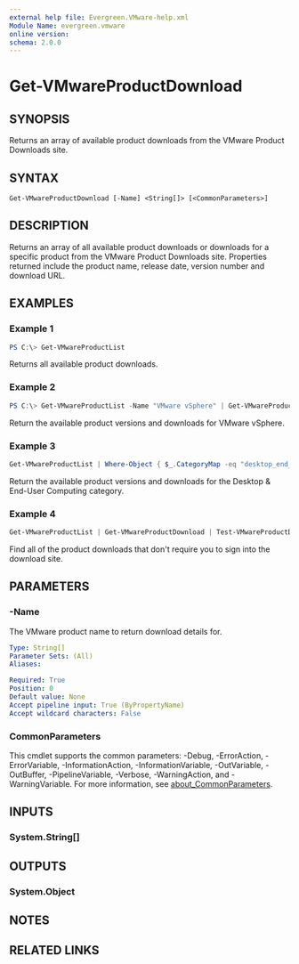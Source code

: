 ```yaml
---
external help file: Evergreen.VMware-help.xml
Module Name: evergreen.vmware
online version:
schema: 2.0.0
---
```


# Get-VMwareProductDownload

## SYNOPSIS
Returns an array of available product downloads from the VMware Product Downloads site.

## SYNTAX

```
Get-VMwareProductDownload [-Name] <String[]> [<CommonParameters>]
```

## DESCRIPTION
Returns an array of all available product downloads or downloads for a specific product from the VMware Product Downloads site. Properties returned include the product name, release date, version number and download URL.

## EXAMPLES

### Example 1
```powershell
PS C:\> Get-VMwareProductList
```

Returns all available product downloads.

### Example 2
```powershell
PS C:\> Get-VMwareProductList -Name "VMware vSphere" | Get-VMwareProductDownload
```

Return the available product versions and downloads for VMware vSphere.

### Example 3
```powershell
Get-VMwareProductList | Where-Object { $_.CategoryMap -eq "desktop_end_user_computing" } | Get-VMwareProductDownload
```

Return the available product versions and downloads for the Desktop & End-User Computing category.

### Example 4
```powershell
Get-VMwareProductList | Get-VMwareProductDownload | Test-VMwareProductDownload | Where-Object { $_.Result -eq $true }
```

Find all of the product downloads that don't require you to sign into the download site.

## PARAMETERS

### -Name
The VMware product name to return download details for.

```yaml
Type: String[]
Parameter Sets: (All)
Aliases:

Required: True
Position: 0
Default value: None
Accept pipeline input: True (ByPropertyName)
Accept wildcard characters: False
```

### CommonParameters
This cmdlet supports the common parameters: -Debug, -ErrorAction, -ErrorVariable, -InformationAction, -InformationVariable, -OutVariable, -OutBuffer, -PipelineVariable, -Verbose, -WarningAction, and -WarningVariable. For more information, see [about_CommonParameters](http://go.microsoft.com/fwlink/?LinkID=113216).

## INPUTS

### System.String[]
## OUTPUTS

### System.Object
## NOTES

## RELATED LINKS
